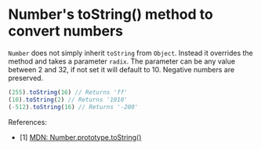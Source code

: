 # Number's toString() method to convert numbers

`Number` does not simply inherit `toString` from `Object`. Instead it overrides
the method and takes a parameter `radix`. The parameter can be any value
between 2 and 32, if not set it will default to 10. Negative numbers are
preserved.

```javascript
(255).toString(16) // Returns 'ff'
(10).toString(2) // Returns '1010'
(-512).toString(16) // Returns '-200'
```

References:

- [1] [MDN: Number.prototype.toString()](https://developer.mozilla.org/en-US/docs/Web/JavaScript/Reference/Global_Objects/Number/toString)
